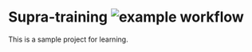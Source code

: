# Supra-training ![example workflow](https://github.com/speedy4all/Supra-training/actions/workflows/node.js.yml/badge.svg)

This is a sample project for learning.
